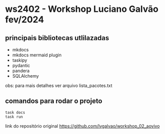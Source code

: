 # ws2402 - Workshop Luciano Galvão fev/2024

## principais bibliotecas utlilazadas

- mkdocs
- mkdocs mermaid plugin
- taskipy
- pydantic
- pandera
- SQLAlchemy

obs: para mais detalhes ver arquivo lista_pacotes.txt

## comandos para rodar o projeto

```
task docs
task run
```

link do repositório original
https://github.com/lvgalvao/workshop_02_aovivo
